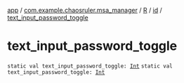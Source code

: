 [app](../../../index.md) / [com.example.chaosruler.msa_manager](../../index.md) / [R](../index.md) / [id](index.md) / [text_input_password_toggle](.)

# text_input_password_toggle

`static val text_input_password_toggle: `[`Int`](https://kotlinlang.org/api/latest/jvm/stdlib/kotlin/-int/index.html)
`static val text_input_password_toggle: `[`Int`](https://kotlinlang.org/api/latest/jvm/stdlib/kotlin/-int/index.html)
